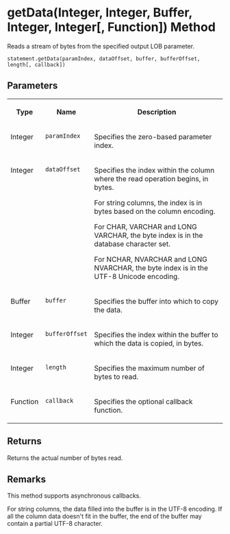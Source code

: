 <!-- loio5953c59b06a3434da77b7411351a744c -->

# getData\(Integer, Integer, Buffer, Integer, Integer\[, Function\]\) Method

Reads a stream of bytes from the specified output LOB parameter.



```
statement.getData(paramIndex, dataOffset, buffer, bufferOffset, length[, callback])
```



<a name="loio5953c59b06a3434da77b7411351a744c__section_jdb_2p5_z1b"/>

## Parameters


<table>
<tr>
<th valign="top">

Type



</th>
<th valign="top">

Name



</th>
<th valign="top">

Description



</th>
</tr>
<tr>
<td valign="top">

Integer



</td>
<td valign="top">

`paramIndex`



</td>
<td valign="top">

Specifies the zero-based parameter index.



</td>
</tr>
<tr>
<td valign="top">

Integer



</td>
<td valign="top">

`dataOffset`



</td>
<td valign="top">

Specifies the index within the column where the read operation begins, in bytes.

For string columns, the index is in bytes based on the column encoding.

For CHAR, VARCHAR and LONG VARCHAR, the byte index is in the database character set.

For NCHAR, NVARCHAR and LONG NVARCHAR, the byte index is in the UTF-8 Unicode encoding.



</td>
</tr>
<tr>
<td valign="top">

Buffer



</td>
<td valign="top">

`buffer`



</td>
<td valign="top">

Specifies the buffer into which to copy the data.



</td>
</tr>
<tr>
<td valign="top">

Integer



</td>
<td valign="top">

`bufferOffset`



</td>
<td valign="top">

Specifies the index within the buffer to which the data is copied, in bytes.



</td>
</tr>
<tr>
<td valign="top">

Integer



</td>
<td valign="top">

`length`



</td>
<td valign="top">

Specifies the maximum number of bytes to read.



</td>
</tr>
<tr>
<td valign="top">

Function



</td>
<td valign="top">

`callback`



</td>
<td valign="top">

Specifies the optional callback function.



</td>
</tr>
</table>



<a name="loio5953c59b06a3434da77b7411351a744c__section_kdb_2p5_z1b"/>

## Returns

Returns the actual number of bytes read.



<a name="loio5953c59b06a3434da77b7411351a744c__section_ldb_2p5_z1b"/>

## Remarks

This method supports asynchronous callbacks.

For string columns, the data filled into the buffer is in the UTF-8 encoding. If all the column data doesn't fit in the buffer, the end of the buffer may contain a partial UTF-8 character.

